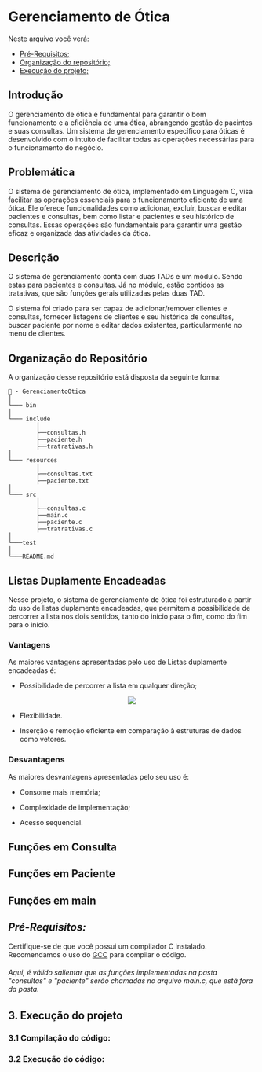 # Gerenciamento de Ótica
Neste arquivo você verá:

- [Pré-Requisitos;](#1-pré-requisitos)
- [Organização do repositório;](#2-organização-do-repositório)
- [Execução do projeto;](#3-execução-do-projeto)

## **Introdução**
O gerenciamento de ótica é fundamental para garantir o bom funcionamento e a eficiência de uma ótica, abrangendo gestão de pacintes e suas consultas. Um sistema de gerenciamento específico para óticas é desenvolvido com o intuito de facilitar todas as operações necessárias para o funcionamento do negócio.

## **Problemática**
O sistema de gerenciamento de ótica, implementado em Linguagem C, visa facilitar as operações essenciais para o funcionamento eficiente de uma ótica. Ele oferece funcionalidades como adicionar, excluir, buscar e editar pacientes e consultas, bem como listar e pacientes e seu histórico de consultas. Essas operações são fundamentais para garantir uma gestão eficaz e organizada das atividades da ótica.

## **Descrição**

O sistema de gerenciamento conta com duas TADs e um módulo. Sendo estas para pacientes e consultas. Já no módulo, estão contidos as tratativas, que são funções gerais utilizadas pelas duas TAD.


O sistema foi criado para ser capaz de adicionar/remover clientes e consultas, fornecer listagens de clientes e seu histórica de consultas, buscar paciente por nome e editar dados existentes, particularmente no menu de clientes.

## **Organização do Repositório**
A organização desse repositório está disposta da seguinte forma:

``` 
📁 - GerenciamentoOtica
│
└─── bin
│
└─── include
        │
        ├──consultas.h
        ├──paciente.h
        ├──tratrativas.h
│
└─── resources
        │
        ├──consultas.txt
        ├──paciente.txt
│
└─── src
        │
        ├──consultas.c
        ├──main.c
        ├──paciente.c
        ├──tratrativas.c
│
└───test
│
└───README.md
```

## **Listas Duplamente Encadeadas**

Nesse projeto, o sistema de gerenciamento de ótica foi estruturado a partir do uso de listas duplamente encadeadas, que permitem a possibilidade de percorrer a lista nos dois sentidos, tanto do início para o fim, como do fim para o início.

### **Vantagens**

As maiores vantagens apresentadas pelo uso de Listas duplamente encadeadas é:

- Possibilidade de percorrer a lista em qualquer direção;

<p align="center">
 <img src="./aluguel_de_carros/lista-dupla-encadeada.jpg"/>
</p>

- Flexibilidade.
  
- Inserção e remoção eficiente em comparação à estruturas de dados como vetores.

### **Desvantagens**

As maiores desvantagens apresentadas pelo seu uso é:

- Consome mais memória;

- Complexidade de implementação;
  
- Acesso sequencial.


## **Funções em Consulta** 

## **Funções em Paciente**

## **Funções em main**

## *Pré-Requisitos:*
Certifique-se de que você possui um compilador C instalado. Recomendamos o uso do [GCC](https://gcc.gnu.org/) para compilar o código.

###### Aqui, é válido salientar que as funções implementadas na pasta "consultas" e "paciente" serão chamadas no arquivo main.c, que está fora da pasta.

## 3. Execução do projeto
### 3.1 Compilação do código:
### 3.2 Execução do código: